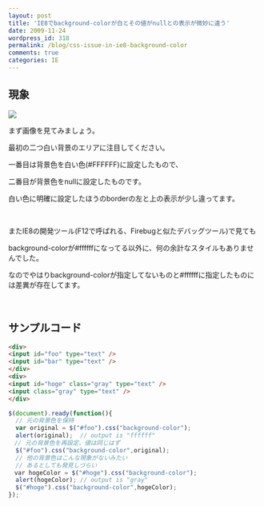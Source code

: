 ```yaml
---
layout: post
title: 'IE8でbackground-colorが白とその値がnullとの表示が微妙に違う'
date: 2009-11-24
wordpress_id: 318
permalink: /blog/css-issue-in-ie8-background-color
comments: true
categories: IE
---
```

## 現象 ##

![](http://f.hatena.ne.jp/images/fotolife/k/kinopyo/20091124/20091124235949.jpg)

<p>まず画像を見てみましょう。</p>
<p>最初の二つ白い背景のエリアに注目してください。</p>
<p>一番目は背景色を白い色(#FFFFFF)に設定したもので、</p>
<p>二番目が背景色をnullに設定したものです。</p>
<p>白い色に明確に設定したほうのborderの左と上の表示が少し違ってます。</p>
<br/>
<p>またIE8の開発ツール(F12で呼ばれる、Firebugと似たデバッグツール)で見ても</p>
<p>background-colorが#ffffffになってる以外に、何の余計なスタイルもありませんでした。</p>
<p>なのでやはりbackground-colorが指定してないものと#ffffffに指定したものには差異が存在してます。</p>
<br/>

## サンプルコード ##

```html
<div>
<input id="foo" type="text" />
<input id="bar" type="text" />
</div>
<div>
<input id="hoge" class="gray" type="text" />
<input class="gray" type="text" />
</div>
```

```js
$(document).ready(function(){
  // 元の背景色を保持
  var original = $("#foo").css("background-color");
  alert(original);	// output is "ffffff"
　// 元の背景色を再設定、値は同じはず
  $("#foo").css("background-color",original);
  // 他の背景色はこんな現象がないみたい
  // あるとしても発見しづらい
　var hogeColor = $("#hoge").css("background-color");
  alert(hogeColor);	// output is "gray"
  $("#hoge").css("background-color",hogeColor);
});
```
